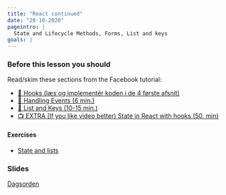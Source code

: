 ```yaml
---
title: "React continued"
date: "28-10-2020"
pageintro: |
  State and Lifecycle Methods, Forms, List and keys
goals: |
---
```


### Before this lesson you should

Read/skim these sections from the Facebook tutorial:

<!--BEGIN readings ##-->

- [:book: Hooks (læs og implementér koden i de 4 første afsnit)](https://reactjs.org/docs/hooks-intro.html)
- [:book: Handling Events (6 min.)](https://reactjs.org/docs/handling-events.html)
- [:book: List and Keys (10-15 min.)](https://reactjs.org/docs/lists-and-keys.html)
- [:tv: EXTRA (If you like video better) State in React with hooks (50. min)](https://www.youtube.com/playlist?list=PLDbigcKhXkiWkiXPX8wyWZqG6PRjifjYk)
<!--END readings ##-->

#### Exercises

<!--BEGIN exercises ##-->

- [State and lists](https://docs.google.com/document/d/1rE6hdpT_NPC_Hbxlo0nRYJwde_fQDGOiSjauKGYWcdU/edit?usp=sharing)

<!--END exercises ##-->

### Slides

[Dagsorden](https://github.com/HartmannDemoCode/pages/blob/master/dag2.md)
